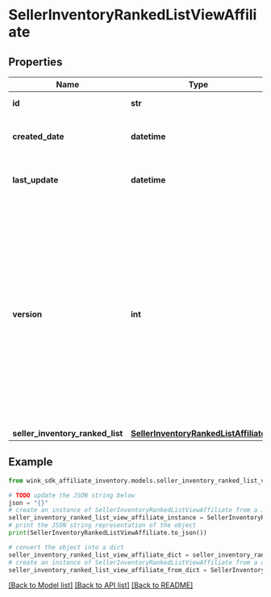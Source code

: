 # SellerInventoryRankedListViewAffiliate


## Properties

Name | Type | Description | Notes
------------ | ------------- | ------------- | -------------
**id** | **str** | Document UUID | [optional] 
**created_date** | **datetime** | Datetime this record was first created | [optional] 
**last_update** | **datetime** | Datetime this record was last updated | [optional] 
**version** | **int** | Version property that shows how many times this document has been persisted. Document will not persist if the version property is less than current version property in the system. Result in an optimistic locking exception. | [optional] 
**seller_inventory_ranked_list** | [**SellerInventoryRankedListAffiliate**](SellerInventoryRankedListAffiliate.md) |  | 

## Example

```python
from wink_sdk_affiliate_inventory.models.seller_inventory_ranked_list_view_affiliate import SellerInventoryRankedListViewAffiliate

# TODO update the JSON string below
json = "{}"
# create an instance of SellerInventoryRankedListViewAffiliate from a JSON string
seller_inventory_ranked_list_view_affiliate_instance = SellerInventoryRankedListViewAffiliate.from_json(json)
# print the JSON string representation of the object
print(SellerInventoryRankedListViewAffiliate.to_json())

# convert the object into a dict
seller_inventory_ranked_list_view_affiliate_dict = seller_inventory_ranked_list_view_affiliate_instance.to_dict()
# create an instance of SellerInventoryRankedListViewAffiliate from a dict
seller_inventory_ranked_list_view_affiliate_from_dict = SellerInventoryRankedListViewAffiliate.from_dict(seller_inventory_ranked_list_view_affiliate_dict)
```
[[Back to Model list]](../README.md#documentation-for-models) [[Back to API list]](../README.md#documentation-for-api-endpoints) [[Back to README]](../README.md)


